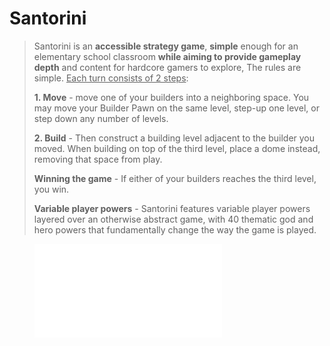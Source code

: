 <!-- markdownlint-disable MD033 -->
# Santorini

> Santorini is an **accessible strategy game**, **simple** enough for an elementary school classroom **while aiming to provide gameplay depth** and content for hardcore gamers to explore, The rules are simple. <u>Each turn consists of 2 steps</u>:
>
> **1. Move** - move one of your builders into a neighboring space. You may move your Builder Pawn on the same level, step-up one level, or step down any number of levels.
>
> **2. Build** - Then construct a building level adjacent to the builder you moved. When building on top of the third level, place a dome instead, removing that space from play.
>
> **Winning the game** - If either of your builders reaches the third level, you win.
>
> **Variable player powers** - Santorini features variable player powers layered over an otherwise abstract game, with 40 thematic god and hero powers that fundamentally change the way the game is played.

<figure class="video_container">
  <iframe src="assets/santorini1.mp4" frameborder="0" allowfullscreen="true"></iframe>
